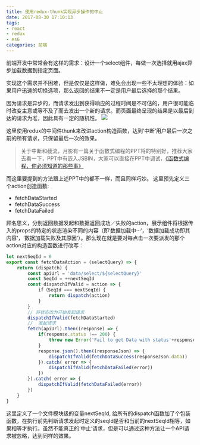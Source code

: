 ```yaml
---
title: 使用redux-thunk实现异步操作的中止
date: 2017-08-30 17:10:13
tags:
- react
- redux
- es6
categories: 前端
---
```


前端开发中常常会有这样的需求：设计一个select组件，每做一次选择就用ajax异步加载数据到指定页面。

实现这个需求并不困难，但是仅仅是这样做，难免会出现一些不太理想的体验：如果用户迅速的切换选项，那么返回的结果不一定是用户最后选择的那个结果。

因为请求是异步的，而请求发出到获得响应的过程时间是不可估的，用户很可能临时改变主意或等不及了而去发出一个新的请求。而页面最终呈现的结果是以最后到达的请求为准，因此具有一定的随机性。
<img src='http://7xwnfc.com1.z0.glb.clouddn.com/redux-doors.jpg'>
<!--more-->
这里使用redux的中间件thunk来改进action构造函数，达到‘中断‘用户最后一次之前的所有请求，只保留最后一次的效果。
> 关于中断和截流，月影有一篇关于函数式编程的PPT将的特别好，推荐大家去看一下，PPT中有嵌入JSBIN，大家可以直接在PPT中调试，[《函数式编程，你必须知道的那些事》](http://ppt.baomitu.com/display?slide_id=0bda92b8#/)

而这里要提到的方法跟上述PPT中的都不一样，而且同样巧妙。
这里预先定义三个action创造函数:

-	fetchDataStarted
-	fetchDataSuccess
-	fetchDataFailed

顾名思义，分别返回数据发起和数据返回成功／失败的action，展示组件将根据传入的props的特定的状态渲染不同的内容（即‘数据加载中···‘，‘数据加载成功即其内容‘，‘数据加载失败及其原因‘）。那么现在就是要对每点击一次要派发的那个action对应的构造函数进行改写：
```javascript
let nextSeqId = 0
export const fetchDataAction = (selectQuery) => {
	return (dispatch) {
		const apiUrl = 'data/select/${selectQuery}'
		const SeqId = ++nextSeqId
		const dispatchIfValid = action => {
			if（SeqId === nextSeqId）{
				return dispatch(action)
			}
		}
		// 将状态改为开始发起请求
		dispatchIfValid(fetchDataStarted)
		//  发起请求
		fetch(apiUrl).then((response) => {
			if(response.status !== 200) {
				throw new Error('Fail to get Data with status'+response.status)
			}
			response.json().then((responseJson) => {
				dispatchIfValid(fetchDataSuccess(responseJson.data))
			}).catch( error => {
				dispatchIfValid(fetchDataFailed(error))
			})
		}).catch( error => {
			dispatchIfValid(fetchDataFailed(error))
		})
	}
}
```
这里定义了一个文件模块级的变量nextSeqId, 给所有的dispatch函数加了个包装函数，在执行前先判断请求发起时定义的seqId是否和当前的nextSeqId相等，如果相等才执行。虽然不能真正的‘中止‘请求，但是可以通过这种方法让一个API请求被忽略，达到同样的效果。